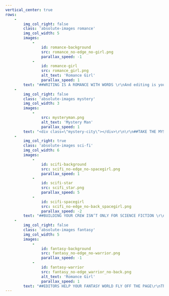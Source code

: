 ```yaml
---
vertical_center: true
rows:
    -
        img_col_right: false
        class: 'absolute-images romance'
        img_col_width: 5
        images:
            -
                id: romance-background
                src: romance_no-edge_no-girl.png
                parallax_speed: -1
            -
                id: romance-girl
                src: romance_girl.png
                alt_text: 'Romance Girl'
                parallax_speed: 1
        text: "##WRITING IS A ROMANCE WITH WORDS \r\nAnd editing is your book's best friend.\r\n\r\nFrom the first page of your story to the heroine’s final words, Book Light Editorial is your book’s best friend. \r\n\r\n[Get Started](/services){.button}\r\n"
    -
        img_col_right: false
        class: 'absolute-images mystery'
        img_col_width: 3
        images:
            -
                src: mysteryman.png
                alt_text: 'Mystery Man'
                parallax_speed: 1
        text: "<div class=\"mystery-city\"></div>\r\n\r\n##TAKE THE MYSTERY OUT OF EDITING\r\nFrom developmental editing to copyediting, we make your book the best possible version of itself. Whether you’re self-publishing as an indie author or querying to agents, we can develop your manuscript into the book you envisioned.\r\n\r\n[Learn More](/blog/developmental-edit-copyedit-or-proofread-which-level-of-editing-is-right-for-me){.button}\r\n"
    -
        img_col_right: true
        class: 'absolute-images sci-fi'
        img_col_width: 6
        images:
            -
                id: scifi-background
                src: scifi_no-edge_no-spacegirl.png
                parallax_speed: 1
            -
                id: scifi-star
                src: scifi_star.png
                parallax_speed: 5
            -
                id: scifi-spacegirl
                src: scifi_no-edge_no-back_spacegirl.png
                parallax_speed: -2
        text: "##BUILDING YOUR CREW ISN’T ONLY FOR SCIENCE FICTION \r\nBook Light Editorial has a team of specialized editors to help you:\r\n * [Find the right editor](/blog/how-to-find-the-right-editor-for-you)\r\n * [Discover which level of editing is right for your story](/blog/developmental-edit-copyedit-or-proofread-which-level-of-editing-is-right-for-me)\r\n * [Learn why you need an editor to self-publish](/blog/why-you-need-an-editor-to-self-publish)\r\n\r\n[Our Team](/team){.button}\r\n"
    -
        img_col_right: false
        class: 'absolute-images fantasy'
        img_col_width: 5
        images:
            -
                id: fantasy-background
                src: fantasy_no-edge_no-warrior.png
                parallax_speed: -1
            -
                id: fantasy-warrior
                src: fantasy_no-edge_warrior_no-back.png
                alt_text: 'Romance Girl'
                parallax_speed: 1
        text: "##EDITORS HELP YOUR FANTASY WORLD FLY OFF THE PAGE\r\nThe editors at Book Light Editorial can’t wait to meet you and your beautiful story. Find the editing package that’s right for you and let us help you bring your book to light.\r\n\r\n[Testimonials](/testimonials){.button}"
---
```


